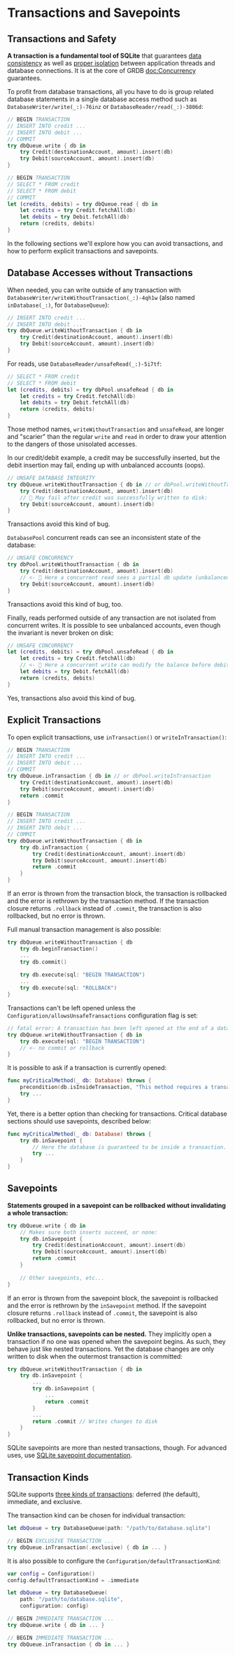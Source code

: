 # Transactions and Savepoints

## Transactions and Safety

**A transaction is a fundamental tool of SQLite** that guarantees [data consistency](https://www.sqlite.org/transactional.html) as well as [proper isolation](https://sqlite.org/isolation.html) between application threads and database connections. It is at the core of GRDB <doc:Concurrency> guarantees.

To profit from database transactions, all you have to do is group related database statements in a single database access method such as ``DatabaseWriter/write(_:)-76inz`` or ``DatabaseReader/read(_:)-3806d``:

```swift
// BEGIN TRANSACTION
// INSERT INTO credit ...
// INSERT INTO debit ...
// COMMIT
try dbQueue.write { db in
    try Credit(destinationAccount, amount).insert(db)
    try Debit(sourceAccount, amount).insert(db)
}

// BEGIN TRANSACTION
// SELECT * FROM credit
// SELECT * FROM debit
// COMMIT
let (credits, debits) = try dbQueue.read { db in
    let credits = try Credit.fetchAll(db)
    let debits = try Debit.fetchAll(db)
    return (credits, debits)
}
```

In the following sections we'll explore how you can avoid transactions, and how to perform explicit transactions and savepoints. 

## Database Accesses without Transactions

When needed, you can write outside of any transaction with ``DatabaseWriter/writeWithoutTransaction(_:)-4qh1w`` (also named `inDatabase(_:)`, for `DatabaseQueue`):

```swift
// INSERT INTO credit ...
// INSERT INTO debit ...
try dbQueue.writeWithoutTransaction { db in
    try Credit(destinationAccount, amount).insert(db)
    try Debit(sourceAccount, amount).insert(db)
}
```

For reads, use ``DatabaseReader/unsafeRead(_:)-5i7tf``:

```swift
// SELECT * FROM credit
// SELECT * FROM debit
let (credits, debits) = try dbPool.unsafeRead { db in
    let credits = try Credit.fetchAll(db)
    let debits = try Debit.fetchAll(db)
    return (credits, debits)
}
```

Those method names, `writeWithoutTransaction` and `unsafeRead`, are longer and "scarier" than the regular `write` and `read` in order to draw your attention to the dangers of those unisolated accesses.

In our credit/debit example, a credit may be successfully inserted, but the debit insertion may fail, ending up with unbalanced accounts (oops).

```swift
// UNSAFE DATABASE INTEGRITY
try dbQueue.writeWithoutTransaction { db in // or dbPool.writeWithoutTransaction
    try Credit(destinationAccount, amount).insert(db)
    // 😬 May fail after credit was successfully written to disk:
    try Debit(sourceAccount, amount).insert(db)       
}
```

Transactions avoid this kind of bug.
    
``DatabasePool`` concurrent reads can see an inconsistent state of the database:

```swift
// UNSAFE CONCURRENCY
try dbPool.writeWithoutTransaction { db in
    try Credit(destinationAccount, amount).insert(db)
    // <- 😬 Here a concurrent read sees a partial db update (unbalanced accounts)
    try Debit(sourceAccount, amount).insert(db)
}
```

Transactions avoid this kind of bug, too.

Finally, reads performed outside of any transaction are not isolated from concurrent writes. It is possible to see unbalanced accounts, even though the invariant is never broken on disk:

```swift
// UNSAFE CONCURRENCY
let (credits, debits) = try dbPool.unsafeRead { db in
    let credits = try Credit.fetchAll(db)
    // <- 😬 Here a concurrent write can modify the balance before debits are fetched
    let debits = try Debit.fetchAll(db)
    return (credits, debits)
}
```

Yes, transactions also avoid this kind of bug.

## Explicit Transactions

To open explicit transactions, use `inTransaction()` or `writeInTransaction()`:

```swift
// BEGIN TRANSACTION
// INSERT INTO credit ...
// INSERT INTO debit ...
// COMMIT
try dbQueue.inTransaction { db in // or dbPool.writeInTransaction
    try Credit(destinationAccount, amount).insert(db)
    try Debit(sourceAccount, amount).insert(db)
    return .commit
}

// BEGIN TRANSACTION
// INSERT INTO credit ...
// INSERT INTO debit ...
// COMMIT
try dbQueue.writeWithoutTransaction { db in
    try db.inTransaction {
        try Credit(destinationAccount, amount).insert(db)
        try Debit(sourceAccount, amount).insert(db)
        return .commit
    }
}
```

If an error is thrown from the transaction block, the transaction is rollbacked and the error is rethrown by the transaction method. If the transaction closure returns `.rollback` instead of `.commit`, the transaction is also rollbacked, but no error is thrown.

Full manual transaction management is also possible: 

```swift
try dbQueue.writeWithoutTransaction { db
    try db.beginTransaction()
    ...
    try db.commit()
    
    try db.execute(sql: "BEGIN TRANSACTION")
    ...
    try db.execute(sql: "ROLLBACK")
}
```

Transactions can't be left opened unless the ``Configuration/allowsUnsafeTransactions`` configuration flag is set:

```swift
// fatal error: A transaction has been left opened at the end of a database access
try dbQueue.writeWithoutTransaction { db in
    try db.execute(sql: "BEGIN TRANSACTION")
    // <- no commit or rollback
}
```

It is possible to ask if a transaction is currently opened:

```swift
func myCriticalMethod(_ db: Database) throws {
    precondition(db.isInsideTransaction, "This method requires a transaction")
    try ...
}
```

Yet, there is a better option than checking for transactions. Critical database sections should use savepoints, described below:

```swift
func myCriticalMethod(_ db: Database) throws {
    try db.inSavepoint {
        // Here the database is guaranteed to be inside a transaction.
        try ...
    }
}
```

## Savepoints

**Statements grouped in a savepoint can be rollbacked without invalidating a whole transaction:**

```swift
try dbQueue.write { db in
    // Makes sure both inserts succeed, or none:
    try db.inSavepoint {
        try Credit(destinationAccount, amount).insert(db)
        try Debit(sourceAccount, amount).insert(db)
        return .commit
    }
    
    // Other savepoints, etc...
}
```

If an error is thrown from the savepoint block, the savepoint is rollbacked and the error is rethrown by the `inSavepoint` method. If the savepoint closure returns `.rollback` instead of `.commit`, the savepoint is also rollbacked, but no error is thrown.

**Unlike transactions, savepoints can be nested.** They implicitly open a transaction if no one was opened when the savepoint begins. As such, they behave just like nested transactions. Yet the database changes are only written to disk when the outermost transaction is committed:

```swift
try dbQueue.writeWithoutTransaction { db in
    try db.inSavepoint {
        ...
        try db.inSavepoint {
            ...
            return .commit
        }
        ...
        return .commit // Writes changes to disk
    }
}
```

SQLite savepoints are more than nested transactions, though. For advanced uses, use [SQLite savepoint documentation](https://www.sqlite.org/lang_savepoint.html).


## Transaction Kinds

SQLite supports [three kinds of transactions](https://www.sqlite.org/lang_transaction.html): deferred (the default), immediate, and exclusive.

The transaction kind can be chosen for individual transaction:

```swift
let dbQueue = try DatabaseQueue(path: "/path/to/database.sqlite")

// BEGIN EXCLUSIVE TRANSACTION ...
try dbQueue.inTransaction(.exclusive) { db in ... }
```

It is also possible to configure the ``Configuration/defaultTransactionKind``:

```swift
var config = Configuration()
config.defaultTransactionKind = .immediate

let dbQueue = try DatabaseQueue(
    path: "/path/to/database.sqlite",
    configuration: config)

// BEGIN IMMEDIATE TRANSACTION ...
try dbQueue.write { db in ... }

// BEGIN IMMEDIATE TRANSACTION ...
try dbQueue.inTransaction { db in ... }
```
